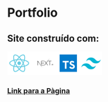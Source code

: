 # Portfolio

## Site construído com:
<div>
<img src="/public/techs.png">
</div>

### [Link para a Pàgina]()
